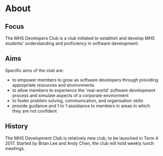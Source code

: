 # About

## Focus
The MHS Developers Club is a club initiated to establish and develop MHS students' understanding and 
proficiency in software development.

## Aims
Specific aims of the club are:
- to empower members to grow as software developers through providing appropriate resources and environments
- to allow members to experience the 'real-world' software development process and simulate aspects of a corporate environment
- to foster problem solving, communication, and organisation skills
- provide guidance and 1 to 1 assistance to members in areas in which they are not confident

## History
The MHS Development Club is relatively new club, to be launched in Term 4 2017. Started by Brian Lee and Andy Chen, the club will hold weekly lunch meetings. 

